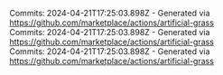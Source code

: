 Commits: 2024-04-21T17:25:03.898Z - Generated via https://github.com/marketplace/actions/artificial-grass
<br>
Commits: 2024-04-21T17:25:03.898Z - Generated via https://github.com/marketplace/actions/artificial-grass
<br>
Commits: 2024-04-21T17:25:03.898Z - Generated via https://github.com/marketplace/actions/artificial-grass
<br>
